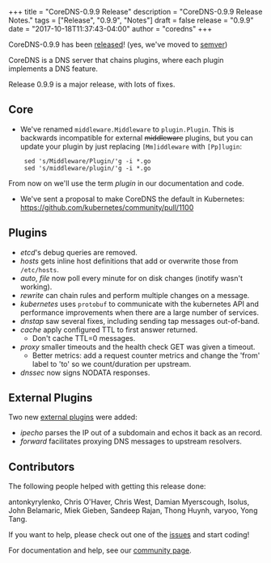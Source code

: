 +++
title = "CoreDNS-0.9.9 Release"
description = "CoreDNS-0.9.9 Release Notes."
tags = ["Release", "0.9.9", "Notes"]
draft = false
release = "0.9.9"
date = "2017-10-18T11:37:43-04:00"
author = "coredns"
+++

CoreDNS-0.9.9 has been [released](https://github.com/fdurand/coredns/releases/tag/v0.9.9)!
(yes, we've moved to [semver](https://coredns.io/2017/09/16/semantic-versioning/))

CoreDNS is a DNS server that chains plugins, where each plugin implements a DNS feature.

Release 0.9.9 is a major release, with lots of fixes.

## Core

* We've renamed `middleware.Middleware` to `plugin.Plugin`. This is backwards incompatible for external ~~middleware~~ plugins, but you can update your plugin by just replacing `[Mm]iddleware` with `[Pp]lugin`:
   ~~~
    sed 's/Middleware/Plugin/'g -i *.go
    sed 's/middleware/plugin/'g -i *.go
   ~~~
From now on we'll use the term *plugin* in our documentation and code.

* We've sent a proposal to make CoreDNS the default in Kubernetes: https://github.com/kubernetes/community/pull/1100

## Plugins

* *etcd*'s debug queries are removed.
* *hosts* gets inline host definitions that add or overwrite those from `/etc/hosts`.
* *auto*, *file* now poll every minute for on disk changes (inotify wasn't working).
* *rewrite* can chain rules and perform multiple changes on a message.
* *kubernetes* uses `protobuf` to communicate with the kubernetes API and
performance improvements when there are a large number of services.
* *dnstap* saw several fixes, including sending tap messages out-of-band.
* *cache* apply configured TTL to first answer returned.
   * Don't cache TTL=0 messages.
* *proxy* smaller timeouts and the health check GET was given a timeout.
  * Better metrics: add a request counter metrics and change the 'from' label to 'to' so we count/duration per upstream.
* *dnssec* now signs NODATA responses.

## External Plugins

Two new [external plugins](/explugins) were added:

* *ipecho* parses the IP out of a subdomain and echos it back as an record.
* *forward* facilitates proxying DNS messages to upstream resolvers.

## Contributors

The following people helped with getting this release done:

antonkyrylenko,
Chris O'Haver,
Chris West,
Damian Myerscough,
Isolus,
John Belamaric,
Miek Gieben,
Sandeep Rajan,
Thong Huynh,
varyoo,
Yong Tang.

If you want to help, please check out one of the [issues](https://github.com/fdurand/coredns/issues/)
and start coding!

For documentation and help, see our [community page](https://coredns.io/community/).
